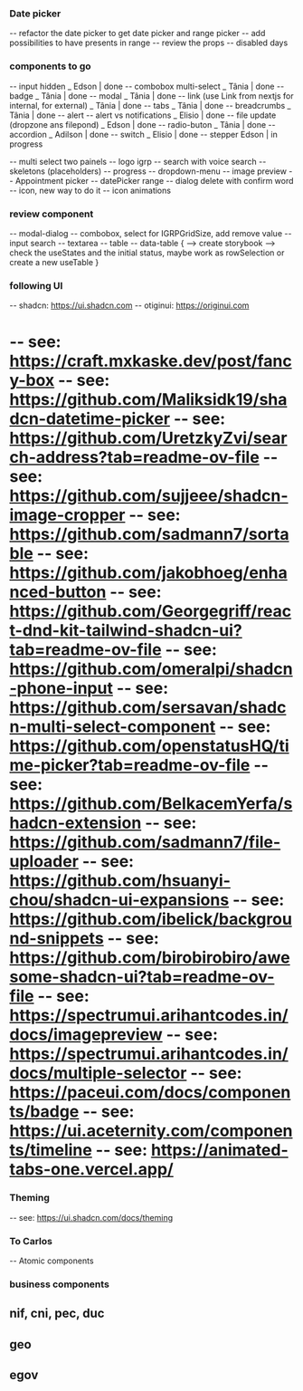 ### Date picker

-- refactor the date picker to get date picker and range picker
-- add possibilities to have presents in range
-- review the props
-- disabled days

### components to go

-- input hidden _ Edson | done
-- combobox multi-select _ Tânia | done
-- badge _ Tânia | done
-- modal _ Tânia | done
-- link (use Link from nextjs for internal, <a> for external) _ Tânia | done
-- tabs _ Tânia | done
-- breadcrumbs _ Tânia | done
-- alert -- alert vs notifications _ Elisio | done
-- file update (dropzone ans filepond) _ Edson | done
-- radio-buton _ Tânia | done
-- accordion _ Adilson | done
-- switch _ Elisio | done
-- stepper Edson | in progress

-- multi select two painels
-- logo igrp
-- search with voice search
-- skeletons (placeholders)
-- progress
-- dropdown-menu
-- image preview
-- Appointment picker
-- datePicker range
-- dialog delete with confirm word
-- icon, new way to do it
-- icon animations

### review component

-- modal-dialog
-- combobox, select for IGRPGridSize, add remove value
-- input search
-- textarea
-- table
-- data-table {
--> create storybook
--> check the useStates and the initial status, maybe work as rowSelection or create a new useTable
}

### following UI

-- shadcn: https://ui.shadcn.com
-- otiginui: https://originui.com

###

-- see: https://craft.mxkaske.dev/post/fancy-box
-- see: https://github.com/Maliksidk19/shadcn-datetime-picker
-- see: https://github.com/UretzkyZvi/search-address?tab=readme-ov-file
-- see: https://github.com/sujjeee/shadcn-image-cropper
-- see: https://github.com/sadmann7/sortable
-- see: https://github.com/jakobhoeg/enhanced-button
-- see: https://github.com/Georgegriff/react-dnd-kit-tailwind-shadcn-ui?tab=readme-ov-file
-- see: https://github.com/omeralpi/shadcn-phone-input
-- see: https://github.com/sersavan/shadcn-multi-select-component
-- see: https://github.com/openstatusHQ/time-picker?tab=readme-ov-file
-- see: https://github.com/BelkacemYerfa/shadcn-extension
-- see: https://github.com/sadmann7/file-uploader
-- see: https://github.com/hsuanyi-chou/shadcn-ui-expansions
-- see: https://github.com/ibelick/background-snippets
-- see: https://github.com/birobirobiro/awesome-shadcn-ui?tab=readme-ov-file
-- see: https://spectrumui.arihantcodes.in/docs/imagepreview
-- see: https://spectrumui.arihantcodes.in/docs/multiple-selector
-- see: https://paceui.com/docs/components/badge
-- see: https://ui.aceternity.com/components/timeline
-- see: https://animated-tabs-one.vercel.app/
==

### Theming

-- see: https://ui.shadcn.com/docs/theming

### To Carlos

-- Atomic components

### business components

## nif, cni, pec, duc

## geo

## egov
